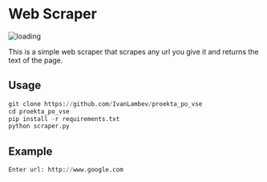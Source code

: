 # Web Scraper

![loading](https://github.com/IvanLambev/proekta_po_vse/static/images/ss_proekta_po_vse.png)

This is a simple web scraper that scrapes any url you give it and returns the text of the page.




## Usage

```python
git clone https://github.com/IvanLambev/proekta_po_vse
cd proekta_po_vse
pip install -r requirements.txt
python scraper.py
```

## Example

```python scraper.py
Enter url: http://www.google.com
```

